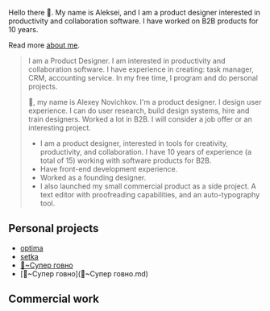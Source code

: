 Hello there 👋. My name is Aleksei, and I am a product designer interested in productivity and collaboration software. I have worked on B2B products for 10 years.

Read more [about me](bio.md).

> I am a Product Designer. I am interested in productivity and collaboration software. I have experience in creating: task manager, CRM, accounting service. In my free time, I program and do personal projects.
> 
> 
> 👋, my name is Alexey Novichkov. I'm a product designer. I design user experience. I can do user research, build design systems, hire and train designers. Worked a lot in B2B. I will consider a job offer or an interesting project.
> 
> 
> * I am a product designer, interested in tools for creativity, productivity, and collaboration. I have 10 years of experience (a total of 15) working with software products for B2B.
> * Have front-end development experience.
> * Worked as a founding designer.
> * I also launched my small commercial product as a side project. A text editor with proofreading capabilities, and an auto-typography tool.

## Personal projects

* [optima](./optima)
* [setka](setka.md)
* [🔆~Супер говно](🔆~Супер%20говно.md)
* [🔆~Супер говно](🔆~Супер говно.md)

## Commercial work
